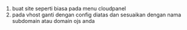 1. buat site seperti biasa pada menu cloudpanel
2. pada vhost ganti dengan config diatas dan sesuaikan dengan nama subdomain atau domain ojs anda
